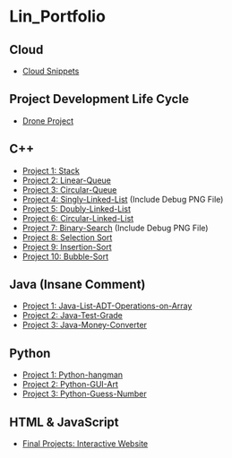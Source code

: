 # Lin_Portfolio


## Cloud
*   [Cloud Snippets](https://github.com/xlin54/Cloud)


## Project Development Life Cycle 
*   [Drone Project](https://1drv.ms/x/s!Atc3Fm6-AFzOgYZEqXa56yUCSVEZoA?e=IX3VRF)


## C++ 
*   [Project 1: Stack](https://github.com/xlin54/Stack)
*   [Project 2: Linear-Queue](https://github.com/xlin54/Linear-Queue)
*   [Project 3: Circular-Queue](https://github.com/xlin54/Circular-Queue)
*   [Project 4: Singly-Linked-List](https://github.com/xlin54/Singly-Linked-List) (Include Debug PNG File)
*   [Project 5: Doubly-Linked-List](https://github.com/xlin54/Doubly-Linked-List)
*   [Project 6: Circular-Linked-List](https://github.com/xlin54/Circular-Linked-List)
*   [Project 7: Binary-Search](https://github.com/xlin54/Binary-Search) (Include Debug PNG File)
*   [Project 8: Selection Sort](https://github.com/xlin54/Selection-Sort)
*   [Project 9: Insertion-Sort](https://github.com/xlin54/Insertion-Sort)
*   [Project 10: Bubble-Sort](https://github.com/xlin54/Bubble-Sort)


## Java (Insane Comment)
*   [Project 1: Java-List-ADT-Operations-on-Array](https://github.com/xlin54/Java-List-ADT-Operations-on-Array) 
*   [Project 2: Java-Test-Grade](https://github.com/xlin54/Java-Test-Grade)                                    
*   [Project 3: Java-Money-Converter](https://github.com/xlin54/Java-Money-Converter)


## Python
*   [Project 1: Python-hangman](https://github.com/xlin54/python-hangman)
*   [Project 2: Python-GUI-Art](https://github.com/xlin54/Python-GUI-Art)
*   [Project 3: Python-Guess-Number](https://github.com/xlin54/Python-Guess-Number)


## HTML & JavaScript
*   [Final Projects: Interactive Website](https://github.com/xlin54/HTML)


